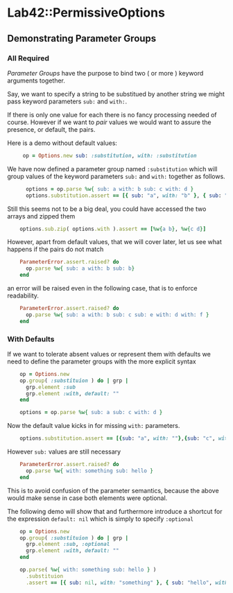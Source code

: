 # Lab42::PermissiveOptions

## Demonstrating Parameter Groups

### All Required

_Parameter Groups_ have the purpose to bind two ( or more ) keyword arguments together.

Say, we want to specify a string to be substitued by another string we might pass keyword parameters
`sub:` and `with:`.

If there is only one value for each there is no fancy processing needed of course. However if we want
to _pair_ values we would want to assure the presence, or default, the pairs.

Here is a demo without default values:

```ruby
     op = Options.new sub: :substitution, with: :substitution
```

We have now defined a parameter group named `:substitution` which will group values of the keyword parameters
`sub:` and `with:` together as follows.

```ruby
      options = op.parse %w{ sub: a with: b sub: c with: d }
      options.substitution.assert == [{ sub: "a", with: "b" }, { sub: "c", with: "d" }]
```


Still this seems not to be a big deal, you could have accessed the two arrays and zipped them

```ruby
    options.sub.zip( options.with ).assert == [%w{a b}, %w{c d}]
```

However, apart from default values, that we will cover later, let us see what happens if
the pairs do not match

```ruby
    ParameterError.assert.raised? do
      op.parse %w{ sub: a with: b sub: b}
    end
```

an error will be raised even in the following case, that is to enforce readability.

```ruby
    ParameterError.assert.raised? do
      op.parse %w{ sub: a with: b sub: c sub: e with: d with: f }
    end
```

 
### With Defaults

If we want to tolerate absent values or represent them with defaults we need to define the  parameter groups with
the more explicit syntax

```ruby
    op = Options.new
    op.group( :substituion ) do | grp |
      grp.element :sub
      grp.element :with, default: ""
    end

    options = op.parse %w{ sub: a sub: c with: d }
```

Now the default value kicks in for missing `with:` parameters.

```ruby
    options.substitution.assert == [{sub: "a", with: ""},{sub: "c", with: "d"}]
```


However `sub:` values are still necessary

```ruby
    ParameterError.assert.raised? do
      op.parse %w{ with: something sub: hello }
    end
```

This is to avoid confusion of the parameter semantics, because the above would make sense in case
both elements were optional. 

The following demo will show that and furthermore introduce a shortcut for the expression `default: nil` which is
simply to specify `:optional` 

```ruby
    op = Options.new
    op.group( :substituion ) do | grp |
      grp.element :sub, :optional
      grp.element :with, default: ""
    end

    op.parse( %w{ with: something sub: hello } )
      .substituion
      .assert == [{ sub: nil, with: "something" }, { sub: "hello", with: "" }]

```
